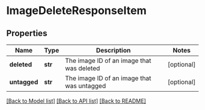# ImageDeleteResponseItem

## Properties
Name | Type | Description | Notes
------------ | ------------- | ------------- | -------------
**deleted** | **str** | The image ID of an image that was deleted | [optional] 
**untagged** | **str** | The image ID of an image that was untagged | [optional] 

[[Back to Model list]](../README.md#documentation-for-models) [[Back to API list]](../README.md#documentation-for-api-endpoints) [[Back to README]](../README.md)

